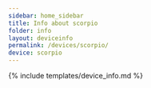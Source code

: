 ```yaml
---
sidebar: home_sidebar
title: Info about scorpio
folder: info
layout: deviceinfo
permalink: /devices/scorpio/
device: scorpio
---
```

{% include templates/device_info.md %}
